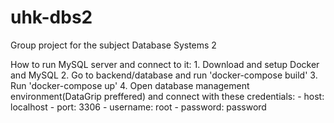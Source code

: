 # uhk-dbs2
Group project for the subject Database Systems 2

How to run MySQL server and connect to it:
    1. Download and setup Docker and MySQL
    2. Go to backend/database and run 'docker-compose build'
    3. Run 'docker-compose up'
    4. Open database management environment(DataGrip preffered) and connect with these credentials:
        - host: localhost
        - port: 3306
        - username: root
        - password: password